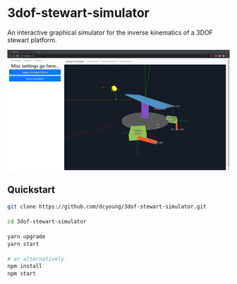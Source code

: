 # 3dof-stewart-simulator

An interactive graphical simulator for the inverse kinematics of a 3DOF stewart platform.

![Simulator Viz](docs/images/simulator.jpg)

## Quickstart

```bash
git clone https://github.com/dcyoung/3dof-stewart-simulator.git

cd 3dof-stewart-simulator

yarn upgrade
yarn start

# or alternatively
npm install
npm start
```
